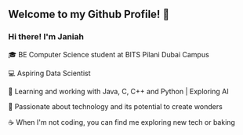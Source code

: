  ## Welcome to my Github Profile! 👋


### Hi there! I'm Janiah

🎓 BE Computer Science student at BITS Pilani Dubai Campus 

💻 Aspiring Data Scientist 

🔧 Learning and working with Java, C, C++ and Python | Exploring AI

🌟 Passionate about technology and its potential to create wonders

☕ When I'm not coding, you can find me exploring new tech or baking


